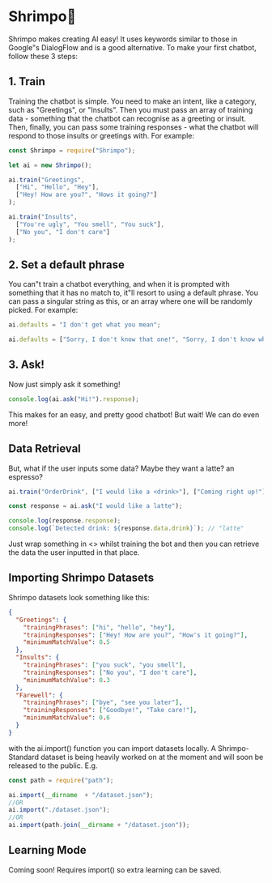 # Shrimpo🍤

Shrimpo makes creating AI easy! It uses keywords similar to those in Google"s DialogFlow and is a good alternative. To make your first chatbot, follow these 3 steps:

## 1. Train

Training the chatbot is simple. You need to make an intent, like a category, such as "Greetings", or "Insults". Then you must pass an array of training data - something that the chatbot can recognise as a greeting or insult. Then, finally, you can pass some training responses - what the chatbot will respond to those insults or greetings with. For example:

```js
const Shrimpo = require("Shrimpo");

let ai = new Shrimpo();

ai.train("Greetings", 
  ["Hi", "Hello", "Hey"],
  ["Hey! How are you?", "Hows it going?"]
);

ai.train("Insults",
  ["You're ugly", "You smell", "You suck"],
  ["No you", "I don't care"]
);
```

## 2. Set a default phrase

You can"t train a chatbot everything, and when it is prompted with something that it has no match to, it"ll resort to using a default phrase. You can pass a singular string as this, or an array where one will be randomly picked. For example:

```js
ai.defaults = "I don't get what you mean";

ai.defaults = ["Sorry, I don't know that one!", "Sorry, I don't know what you mean.", "I didn't quite catch that. Could you rephrase?"];
```

## 3. Ask!

Now just simply ask it something!

```js
console.log(ai.ask("Hi!").response);
```

This makes for an easy, and pretty good chatbot! But wait! We can do even more!

## Data Retrieval

But, what if the user inputs some data? Maybe they want a latte? an espresso?

```js
ai.train("OrderDrink", ["I would like a <drink>"], ["Coming right up!"]);

const response = ai.ask("I would like a latte");

console.log(response.response);
console.log(`Detected drink: ${response.data.drink}`); // "latte"

```

Just wrap something in <> whilst training the bot and then you can retrieve the data the user inputted in that place.

## Importing Shrimpo Datasets

Shrimpo datasets look something like this:

```json
{
  "Greetings": {
    "trainingPhrases": ["hi", "hello", "hey"],
    "trainingResponses": ["Hey! How are you?", "How's it going?"],
    "minimumMatchValue": 0.5
  },
  "Insults": {
    "trainingPhrases": ["you suck", "you smell"],
    "trainingResponses": ["No you", "I don't care"],
    "minimumMatchValue": 0.3
  },
  "Farewell": {
    "trainingPhrases": ["bye", "see you later"],
    "trainingResponses": ["Goodbye!", "Take care!"],
    "minimumMatchValue": 0.6
  }
}
```

with the ai.import() function you can import datasets locally. A Shrimpo-Standard dataset is being heavily worked on at the moment and will soon be released to the public. E.g.

```js
const path = require("path");

ai.import(__dirname  + "/dataset.json");
//OR
ai.import("./dataset.json");
//OR
ai.import(path.join(__dirname + "/dataset.json"));
```

## Learning Mode

Coming soon! Requires import() so extra learning can be saved.